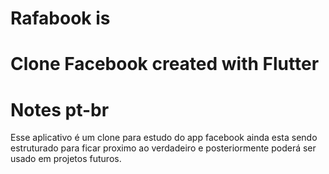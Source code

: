# Rafabook is
# Clone Facebook created with Flutter 

# Notes pt-br 
Esse aplicativo é um clone para estudo do app facebook ainda esta sendo estruturado para ficar proximo ao verdadeiro e posteriormente poderá ser usado em projetos futuros. 



